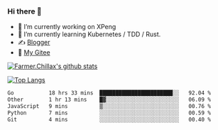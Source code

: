 ### Hi there 👋

- 🔭 I’m currently working on XPeng
- 🌱 I’m currently learning Kubernetes / TDD / Rust.
- ✍️ [Blogger](https://blog.farmer233.top)
- 🤔 [My Gitee](https://gitee.com/Farmer-chong)


[![Farmer.Chillax's github stats](https://github-readme-stats.vercel.app/api?username=FarmerChillax)](https://github.com/anuraghazra/github-readme-stats)

[![Top Langs](https://github-readme-stats.vercel.app/api/top-langs/?username=FarmerChillax&layout=compact&hide=html,css,javascript)](https://github.com/anuraghazra/github-readme-stats)


<a href="https://wakatime.com/@Farmer"> </a>
          <!--START_SECTION:waka-->

```txt
Go           18 hrs 33 mins  ███████████████████████░░   92.04 %
Other        1 hr 13 mins    █▓░░░░░░░░░░░░░░░░░░░░░░░   06.09 %
JavaScript   9 mins          ▒░░░░░░░░░░░░░░░░░░░░░░░░   00.76 %
Python       7 mins          ░░░░░░░░░░░░░░░░░░░░░░░░░   00.59 %
Git          4 mins          ░░░░░░░░░░░░░░░░░░░░░░░░░   00.40 %
```

<!--END_SECTION:waka-->



<!--
**Farmer-chong/Farmer-chong** is a ✨ _special_ ✨ repository because its `README.md` (this file) appears on your GitHub profile.

Here are some ideas to get you started:

- 🔭 I’m currently working on ...
- 🌱 I’m currently learning ...
- 👯 I’m looking to collaborate on ...
- 🤔 I’m looking for help with ...
- 💬 Ask me about ...
- 📫 How to reach me: ...
- 😄 Pronouns: ...
- ⚡ Fun fact: ...
-->
